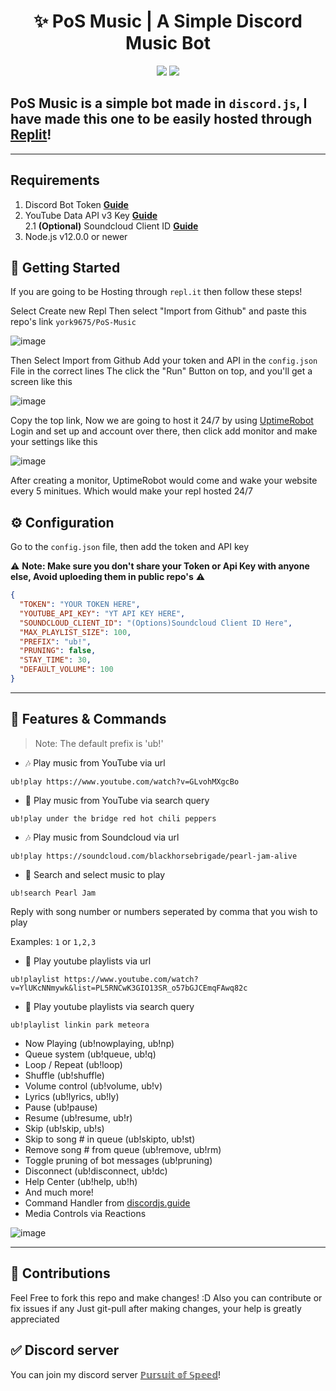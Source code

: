 <h1 align="center">✨ PoS Music | A Simple Discord Music Bot</h1>

<p align="center">
  <a href="https://github.com/york9675/PoS-Music/issues"><img src="https://img.shields.io/github/issues/york9675/PoS-Music?style=flat" /></a>
  <a href="https://github.com/york9675/PoS-Music/stargazers"><img src="https://img.shields.io/github/stars/york9675/PoS-Music?style=flat" /></a>
</p>

## PoS Music is a simple bot made in `discord.js`, I have made this one to be easily hosted through [Replit](https://replit.com)!

---
## Requirements

1. Discord Bot Token **[Guide](https://discordjs.guide/preparations/setting-up-a-bot-application.html#creating-your-bot)**
2. YouTube Data API v3 Key **[Guide](https://developers.google.com/youtube/v3/getting-started)**  
2.1 **(Optional)** Soundcloud Client ID **[Guide](https://github.com/zackradisic/node-soundcloud-downloader#client-id)**
3. Node.js v12.0.0 or newer

## 🚀 Getting Started

If you are going to be Hosting through `repl.it` then follow these steps!

Select Create new Repl
Then select "Import from Github" and paste this repo's link `york9675/PoS-Music`

![image](https://media.discordapp.net/attachments/947773974954262588/993825755672883200/unknown.png)

Then Select Import from Github
Add your token and API in the `config.json` File in the correct lines
The click the "Run" Button on top, and you'll get a screen like this

![image](https://media.discordapp.net/attachments/947773974954262588/993826360755761162/unknown.png)

Copy the top link, Now we are going to host it 24/7 by using [UptimeRobot](https://uptimerobot.com/)
Login and set up and account over there, then click add monitor and make your settings like this

![image](https://media.discordapp.net/attachments/947773974954262588/993826837841055785/unknown.png)


After creating a monitor, UptimeRobot would come and wake your website every 5 minitues. Which would make your repl hosted 24/7

## ⚙️ Configuration

Go to the `config.json` file, then add the token and API key

⚠️ **Note: Make sure you don't share your Token or Api Key with anyone else, Avoid uploeding them in public repo's** ⚠️

```json
{
  "TOKEN": "YOUR TOKEN HERE",
  "YOUTUBE_API_KEY": "YT API KEY HERE",
  "SOUNDCLOUD_CLIENT_ID": "(Options)Soundcloud Client ID Here",
  "MAX_PLAYLIST_SIZE": 100,
  "PREFIX": "ub!",
  "PRUNING": false,
  "STAY_TIME": 30,
  "DEFAULT_VOLUME": 100
}
```
---

## 📝 Features & Commands

> Note: The default prefix is 'ub!'

* 🎶 Play music from YouTube via url

`ub!play https://www.youtube.com/watch?v=GLvohMXgcBo`

* 🔎 Play music from YouTube via search query

`ub!play under the bridge red hot chili peppers`

* 🎶 Play music from Soundcloud via url

`ub!play https://soundcloud.com/blackhorsebrigade/pearl-jam-alive`

* 🔎 Search and select music to play

`ub!search Pearl Jam`

Reply with song number or numbers seperated by comma that you wish to play

Examples: `1` or `1,2,3`

* 📃 Play youtube playlists via url

`ub!playlist https://www.youtube.com/watch?v=YlUKcNNmywk&list=PL5RNCwK3GIO13SR_o57bGJCEmqFAwq82c`

* 🔎 Play youtube playlists via search query

`ub!playlist linkin park meteora`
* Now Playing (ub!nowplaying, ub!np)
* Queue system (ub!queue, ub!q)
* Loop / Repeat (ub!loop)
* Shuffle (ub!shuffle)
* Volume control (ub!volume, ub!v)
* Lyrics (ub!lyrics, ub!ly)
* Pause (ub!pause)
* Resume (ub!resume, ub!r)
* Skip (ub!skip, ub!s)
* Skip to song # in queue (ub!skipto, ub!st)
* Remove song # from queue (ub!remove, ub!rm)
* Toggle pruning of bot messages (ub!pruning)
* Disconnect (ub!disconnect, ub!dc)
* Help Center (ub!help, ub!h)
* And much more!
* Command Handler from [discordjs.guide](https://discordjs.guide/)
* Media Controls via Reactions

![image](https://media.discordapp.net/attachments/947773974954262588/993827538671513680/unknown.png)

---

## 🤝 Contributions

Feel Free to fork this repo and make changes! :D
Also you can contribute or fix issues if any
Just git-pull after making changes, your help is greatly appreciated

## ✅ Discord server

You can join my discord server [ℙ𝕦𝕣𝕤𝕦𝕚𝕥 𝕠𝕗 𝕊𝕡𝕖𝕖𝕕](https://discord.gg/gASqnJYCWc)!
